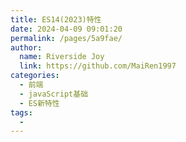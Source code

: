 ```yaml
---
title: ES14(2023)特性
date: 2024-04-09 09:01:20
permalink: /pages/5a9fae/
author:
  name: Riverside Joy
  link: https://github.com/MaiRen1997
categories:
  - 前端
  - javaScript基础
  - ES新特性
tags:
  - 
---
```

